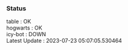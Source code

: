 ### Status


table : OK  
hogwarts : OK  
icy-bot : DOWN  
Latest Update : 2023-07-23 05:07:05.530464
